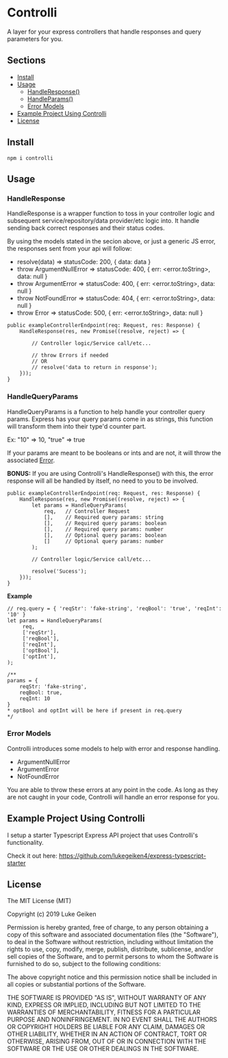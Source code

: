 # Controlli
A layer for your express controllers that handle responses and query parameters for you.

## Sections
- [Install](#install)
- [Usage](#usage)
  - [HandleResponse()](#response)  
  - [HandleParams()](#params)
  - [Error Models](#models)  
- [Example Project Using Controlli](#example)  
- [License](#license)  

## <a name="install"></a> Install
```console
npm i controlli
```
## <a name="usage"></a> Usage

### <a name="response"></a> HandleResponse
HandleResponse is a wrapper function to toss in your controller logic and subsequent service/repository/data provider/etc logic into.
It handle sending back correct responses and their status codes.

By using the models stated in the secion above, or just a generic JS error, the responses sent from your api will follow:
- resolve(data) => statusCode: 200, { data: data }
- throw ArgumentNullError => statusCode: 400, { err: <error.toString>, data: null }
- throw ArgumentError => statusCode: 400, { err: <error.toString>, data: null }
- throw NotFoundError => statusCode: 404, { err: <error.toString>, data: null }
- throw Error => statusCode: 500, { err: <error.toString>, data: null }

~~~~
public exampleControllerEndpoint(req: Request, res: Response) {
    HandleResponse(res, new Promise((resolve, reject) => {
     
        // Controller logic/Service call/etc...
        
        // throw Errors if needed
        // OR
        // resolve('data to return in response');
    }));
}
~~~~

### <a name="params"></a> HandleQueryParams
HandleQueryParams is a function to help handle your controller query params. Express has your query params come in as strings, this function will transform them into their type'd counter part. 

Ex: "10" => 10, "true" => true

If your params are meant to be booleans or ints and are not, it will throw the associated [Error](#models).

**BONUS:** If you are using Controlli's HandleResponse() with this, the error response will all be handled by itself, no need to you to be involved.

~~~~
public exampleControllerEndpoint(req: Request, res: Response) {
    HandleResponse(res, new Promise((resolve, reject) => {
        let params = HandleQueryParams(
            req,   // Controller Request
            [],    // Required query params: string
            [],    // Required query params: boolean
            [],    // Required query params: number
            [],    // Optional query params: boolean
            []     // Optional query params: number
        );
        
        // Controller logic/Service call/etc...
        
        resolve('Sucess');
    }));
}
~~~~

**Example**
~~~~
// req.query = { 'reqStr': 'fake-string', 'reqBool': 'true', 'reqInt': '10' }
let params = HandleQueryParams(
     req,
     ['reqStr'],
     ['reqBool'],
     ['reqInt'],
     ['optBool'],
     ['optInt'],
);

/**
params = {
    reqStr: 'fake-string',
    reqBool: true,
    reqInt: 10
} 
* optBool and optInt will be here if present in req.query
*/
~~~~

### <a name="models"></a> Error Models
Controlli introduces some models to help with error and response handling.
- ArgumentNullError
- ArgumentError
- NotFoundError

You are able to throw these errors at any point in the code.
As long as they are not caught in your code, Controlli will handle an error response for you.

## <a name="example"></a> Example Project Using Controlli
I setup a starter Typescript Express API project that uses Controlli's functionality.

Check it out here: https://github.com/lukegeiken4/express-typescript-starter

## <a name="license"></a> License
 
The MIT License (MIT)

Copyright (c) 2019 Luke Geiken

Permission is hereby granted, free of charge, to any person obtaining a copy of this software and associated documentation files (the "Software"), to deal in the Software without restriction, including without limitation the rights to use, copy, modify, merge, publish, distribute, sublicense, and/or sell copies of the Software, and to permit persons to whom the Software is furnished to do so, subject to the following conditions:

The above copyright notice and this permission notice shall be included in all copies or substantial portions of the Software.

THE SOFTWARE IS PROVIDED "AS IS", WITHOUT WARRANTY OF ANY KIND, EXPRESS OR IMPLIED, INCLUDING BUT NOT LIMITED TO THE WARRANTIES OF MERCHANTABILITY, FITNESS FOR A PARTICULAR PURPOSE AND NONINFRINGEMENT. IN NO EVENT SHALL THE AUTHORS OR COPYRIGHT HOLDERS BE LIABLE FOR ANY CLAIM, DAMAGES OR OTHER LIABILITY, WHETHER IN AN ACTION OF CONTRACT, TORT OR OTHERWISE, ARISING FROM, OUT OF OR IN CONNECTION WITH THE SOFTWARE OR THE USE OR OTHER DEALINGS IN THE SOFTWARE.
